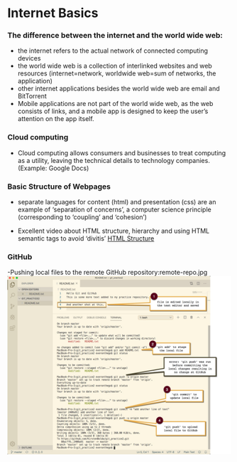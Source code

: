 
# Internet Basics

### The difference between the internet and the world wide web:

- the internet refers to the actual network of connected computing devices
- the world wide web is a collection of interlinked websites and web resources
(internet=network, worldwide web=sum of networks, the application)
- other internet applications besides the world wide web are email and BitTorrent
- Mobile applications are not part of the world wide web, as the web consists of links, and a mobile app is designed to keep the user’s attention on the app itself.

### Cloud computing
- Cloud computing allows consumers and businesses to treat computing as a utility, leaving the technical details to technology companies. (Example: Google Docs)

### Basic Structure of Webpages
- separate languages for content (html) and presentation (css) are an example of ‘separation of concerns’, a computer science principle (corresponding to ‘coupling’ and ‘cohesion’)

- Excellent video about HTML structure, hierarchy and using HTML semantic tags to avoid ‘divitis’ [HTML Structure](https://www.youtube.com/watch?v=uxmB8MlO3m8)

### GitHub

-Pushing local files to the remote GitHub repository:remote-repo.jpg
![remote repo](./img/remote-repo.jpg)

